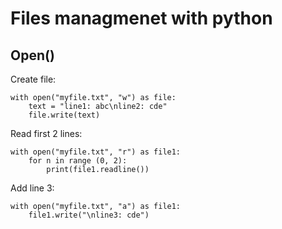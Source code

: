 # Files managmenet with python

## Open()

Create file:

```
with open("myfile.txt", "w") as file:
    text = "line1: abc\nline2: cde"
    file.write(text)
```

Read first 2 lines:
```
with open("myfile.txt", "r") as file1:
    for n in range (0, 2):
        print(file1.readline())
```

Add line 3:
```
with open("myfile.txt", "a") as file1:
    file1.write("\nline3: cde")
```
